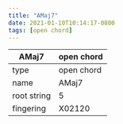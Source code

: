```yaml
---
title: "AMaj7"
date: 2021-01-10T10:14:17-0800
tags: [open chord]
---
```


|AMaj7|open chord|
|---|---|
|type|open chord|
|name|AMaj7|
|root string|5|
|fingering|X02120|
